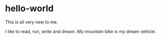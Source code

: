 # hello-world
This is all very new to me.

I like to read, run, write and dream. My mountain bike is my dream vehicle.
